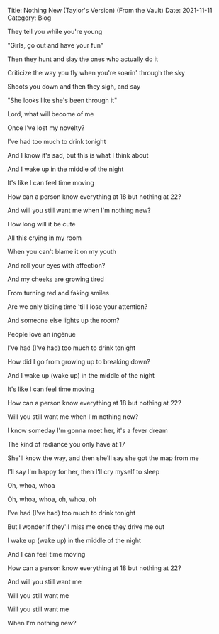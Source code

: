 Title: Nothing New (Taylor's Version) (From the Vault)
Date: 2021-11-11
Category: Blog 

They tell you while you're young

"Girls, go out and have your fun"

Then they hunt and slay the ones who actually do it

Criticize the way you fly when you're soarin' through the sky

Shoots you down and then they sigh, and say

"She looks like she's been through it"

Lord, what will become of me

Once I've lost my novelty?

I've had too much to drink tonight

And I know it's sad, but this is what I think about

And I wake up in the middle of the night

It's like I can feel time moving

How can a person know everything at 18 but nothing at 22?

And will you still want me when I'm nothing new?

How long will it be cute

All this crying in my room

Whеn you can't blame it on my youth

And roll your eyes with affеction?

And my cheeks are growing tired

From turning red and faking smiles

Are we only biding time 'til I lose your attention?

And someone else lights up the room?

People love an ingénue

I've had (I've had) too much to drink tonight

How did I go from growing up to breaking down?

And I wake up (wake up) in the middle of the night

It's like I can feel time moving

How can a person know everything at 18 but nothing at 22?

Will you still want me when I'm nothing new?

I know someday I'm gonna meet her, it's a fever dream

The kind of radiance you only have at 17

She'll know the way, and then she'll say she got the map from me

I'll say I'm happy for her, then I'll cry myself to sleep

Oh, whoa, whoa

Oh, whoa, whoa, oh, whoa, oh

I've had (I've had) too much to drink tonight

But I wonder if they'll miss me once they drive me out

I wake up (wake up) in the middle of the night

And I can feel time moving

How can a person know everything at 18 but nothing at 22?

And will you still want me

Will you still want me

Will you still want me

When I'm nothing new?